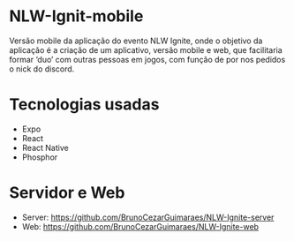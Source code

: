 # NLW-Ignit-mobile

Versão mobile da aplicação do evento NLW Ignite, onde o objetivo da aplicação é a criação de um aplicativo, versão mobile e web, que facilitaria formar ‘duo’ com outras pessoas em jogos, com função de por nos pedidos o nick do discord.

# Tecnologias usadas

 - Expo
 - React
 - React Native
 - Phosphor

# Servidor e Web
- Server: https://github.com/BrunoCezarGuimaraes/NLW-Ignite-server
- Web: https://github.com/BrunoCezarGuimaraes/NLW-Ignite-web
